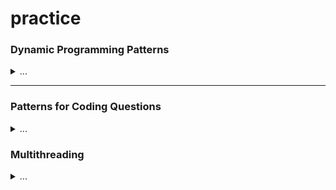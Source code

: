 # practice

### Dynamic Programming Patterns
<details>
<summary>...</summary>

[Pattern 1: 0/1 Knapsack](https://github.com/vot-developer/practice/tree/main/src/main/java/org/algorithms/dp/educative/knapsack)
([Tests](https://github.com/vot-developer/practice/tree/main/src/test/java/org/algorithms/dp/educative/knapsack))
<details>
<summary>...</summary>

* [0/1 Knapsack](https://github.com/vot-developer/practice/tree/main/src/main/java/org/algorithms/dp/educative/knapsack/Knapsack.java)
([Test](https://github.com/vot-developer/practice/tree/main/src/test/java/org/algorithms/dp/educative/knapsack/KnapsackTest.java))

* [Equal Subset Sum Partition](https://github.com/vot-developer/practice/tree/main/src/main/java/org/algorithms/dp/educative/knapsack/EqualSubsetSum.java)
([Test](https://github.com/vot-developer/practice/tree/main/src/test/java/org/algorithms/dp/educative/knapsack/EqualSubsetSumTest.java))

* [Subset Sum](https://github.com/vot-developer/practice/tree/main/src/main/java/org/algorithms/dp/educative/knapsack/SubsetSum.java)
([Test](https://github.com/vot-developer/practice/tree/main/src/test/java/org/algorithms/dp/educative/knapsack/SubsetSumTest.java))

* [Minimum Subset Sum Difference](https://github.com/vot-developer/practice/tree/main/src/main/java/org/algorithms/dp/educative/knapsack/MinimumSubsetSumDifference.java)
([Test](https://github.com/vot-developer/practice/tree/main/src/test/java/org/algorithms/dp/educative/knapsack/MinimumSubsetSumDifferenceTest.java))

* [Count of Subset Sum](https://github.com/vot-developer/practice/tree/main/src/main/java/org/algorithms/dp/educative/knapsack/CountSubsetSum.java)
  ([Test](https://github.com/vot-developer/practice/tree/main/src/test/java/org/algorithms/dp/educative/knapsack/CountSubsetSumTest.java))

* [Target Sum](https://github.com/vot-developer/practice/tree/main/src/main/java/org/algorithms/dp/educative/knapsack/TargetSum.java)
  ([Test](https://github.com/vot-developer/practice/tree/main/src/test/java/org/algorithms/dp/educative/knapsack/TargetSumTest.java))

</details>

---
[Pattern 2: Unbounded Knapsack](https://github.com/vot-developer/practice/tree/main/src/main/java/org/algorithms/dp/educative/unbounded_knapsack)
([Tests](https://github.com/vot-developer/practice/tree/main/src/test/java/org/algorithms/dp/educative/unbounded_knapsack))

<details>
<summary>...</summary>

* [Target Sum](https://github.com/vot-developer/practice/tree/main/src/main/java/org/algorithms/dp/educative/unbounded_knapsack/UnboundedKnapsack.java)
  ([Test](https://github.com/vot-developer/practice/tree/main/src/test/java/org/algorithms/dp/educative/unbounded_knapsack/UnboundedKnapsackTest.java))

* [Rod Cutting](https://github.com/vot-developer/practice/tree/main/src/main/java/org/algorithms/dp/educative/unbounded_knapsack/RodCutting.java)
  ([Test](https://github.com/vot-developer/practice/tree/main/src/test/java/org/algorithms/dp/educative/unbounded_knapsack/RodCuttingTest.java))  

* [Coin Change](https://github.com/vot-developer/practice/tree/main/src/main/java/org/algorithms/dp/educative/unbounded_knapsack/CoinChange.java)
  ([Test](https://github.com/vot-developer/practice/tree/main/src/test/java/org/algorithms/dp/educative/unbounded_knapsack/CoinChangeTest.java))

* [Minimum Coin Change](https://github.com/vot-developer/practice/tree/main/src/main/java/org/algorithms/dp/educative/unbounded_knapsack/MinimumCoinChange.java)
  ([Test](https://github.com/vot-developer/practice/tree/main/src/test/java/org/algorithms/dp/educative/unbounded_knapsack/MinimumCoinChangeTest.java))

* [Maximum Ribbon Cut](https://github.com/vot-developer/practice/tree/main/src/main/java/org/algorithms/dp/educative/unbounded_knapsack/MaximumRibbonCut.java)
  ([Test](https://github.com/vot-developer/practice/tree/main/src/test/java/org/algorithms/dp/educative/unbounded_knapsack/MaximumRibbonCutTest.java))

</details>

---
[Pattern 3: Fibonacci Numbers](https://github.com/vot-developer/practice/tree/main/src/main/java/org/algorithms/dp/educative/fibonacci_numbers)
([Tests](https://github.com/vot-developer/practice/tree/main/src/test/java/org/algorithms/dp/educative/fibonacci_numbers))

<details>
<summary>...</summary>

* [Fibonacci numbers](https://github.com/vot-developer/practice/tree/main/src/main/java/org/algorithms/dp/educative/fibonacci_numbers/Fibonacci.java)
  ([Test](https://github.com/vot-developer/practice/tree/main/src/test/java/org/algorithms/dp/educative/fibonacci_numbers/FibonacciTest.java))

* [Staircase](https://github.com/vot-developer/practice/tree/main/src/main/java/org/algorithms/dp/educative/fibonacci_numbers/Staircase.java)
  ([Test](https://github.com/vot-developer/practice/tree/main/src/test/java/org/algorithms/dp/educative/fibonacci_numbers/StaircaseTest.java))

* [Number factors](https://github.com/vot-developer/practice/tree/main/src/main/java/org/algorithms/dp/educative/fibonacci_numbers/NumberFactors.java)
  ([Test](https://github.com/vot-developer/practice/tree/main/src/test/java/org/algorithms/dp/educative/fibonacci_numbers/NumberFactorsTest.java))

* [Minimum jumps to reach the end](https://github.com/vot-developer/practice/tree/main/src/main/java/org/algorithms/dp/educative/fibonacci_numbers/MinimumJumps.java)
  ([Test](https://github.com/vot-developer/practice/tree/main/src/test/java/org/algorithms/dp/educative/fibonacci_numbers/MinimumJumpsTest.java))

* [Minimum jumps with fee](https://github.com/vot-developer/practice/tree/main/src/main/java/org/algorithms/dp/educative/fibonacci_numbers/MinimumJumpsWithFee.java)
  ([Test](https://github.com/vot-developer/practice/tree/main/src/test/java/org/algorithms/dp/educative/fibonacci_numbers/MinimumJumpsWithFeeTest.java))

* [House thief](https://github.com/vot-developer/practice/tree/main/src/main/java/org/algorithms/dp/educative/fibonacci_numbers/HouseThief.java)
  ([Test](https://github.com/vot-developer/practice/tree/main/src/test/java/org/algorithms/dp/educative/fibonacci_numbers/HouseThiefTest.java))

</details>

---
[Pattern 4: Palindromic Subsequence](https://github.com/vot-developer/practice/tree/main/src/main/java/org/algorithms/dp/educative/palindromic_subsequence)
([Tests](https://github.com/vot-developer/practice/tree/main/src/test/java/org/algorithms/dp/educative/palindromic_subsequence))

<details>
<summary>...</summary>

* [Longest Palindromic Subsequence](https://github.com/vot-developer/practice/tree/main/src/main/java/org/algorithms/dp/educative/palindromic_subsequence/LongestPalindromicSubsequence.java)
  ([Test](https://github.com/vot-developer/practice/tree/main/src/test/java/org/algorithms/dp/educative/palindromic_subsequence/LongestPalindromicSubsequenceTest.java))

* [Longest Palindromic Substring](https://github.com/vot-developer/practice/tree/main/src/main/java/org/algorithms/dp/educative/palindromic_subsequence/LongestPalindromicSubstring.java)
  ([Test](https://github.com/vot-developer/practice/tree/main/src/test/java/org/algorithms/dp/educative/palindromic_subsequence/LongestPalindromicSubstringTest.java))

* [Count of Palindromic Substrings](https://github.com/vot-developer/practice/tree/main/src/main/java/org/algorithms/dp/educative/palindromic_subsequence/CountPalindromicSubstrings.java)
  ([Test](https://github.com/vot-developer/practice/tree/main/src/test/java/org/algorithms/dp/educative/palindromic_subsequence/CountPalindromicSubstringsTest.java))

* [Minimum Deletions in a String to make it a Palindrome](https://github.com/vot-developer/practice/tree/main/src/main/java/org/algorithms/dp/educative/palindromic_subsequence/MinimumDeletionsToPalindrome.java)
  ([Test](https://github.com/vot-developer/practice/tree/main/src/test/java/org/algorithms/dp/educative/palindromic_subsequence/MinimumDeletionsToPalindromeTest.java))

* [Palindromic Partitioning](https://github.com/vot-developer/practice/tree/main/src/main/java/org/algorithms/dp/educative/palindromic_subsequence/PalindromicPartitioning.java)
  ([Test](https://github.com/vot-developer/practice/tree/main/src/test/java/org/algorithms/dp/educative/palindromic_subsequence/PalindromicPartitioningTest.java))

</details>

---
[Pattern 5: Longest Common Substring](https://github.com/vot-developer/practice/tree/main/src/main/java/org/algorithms/dp/educative/longest_common_substring)
([Tests](https://github.com/vot-developer/practice/tree/main/src/test/java/org/algorithms/dp/educative/longest_common_substring))

<details>
<summary>...</summary>

* [Longest Common Substring](https://github.com/vot-developer/practice/tree/main/src/main/java/org/algorithms/dp/educative/longest_common_substring/LongestCommonSubstring.java)
  ([Test](https://github.com/vot-developer/practice/tree/main/src/test/java/org/algorithms/dp/educative/longest_common_substring/LongestCommonSubstringTest.java))

* [Longest Common Subsequence](https://github.com/vot-developer/practice/tree/main/src/main/java/org/algorithms/dp/educative/longest_common_substring/LongestCommonSubsequence.java)
  ([Test](https://github.com/vot-developer/practice/tree/main/src/test/java/org/algorithms/dp/educative/longest_common_substring/LongestCommonSubsequenceTest.java))

* [Minimum Deletions & Insertions to Transform a String into another](https://github.com/vot-developer/practice/tree/main/src/main/java/org/algorithms/dp/educative/longest_common_substring/MinimumDeletionsAndInsertionsToTransform.java)
  ([Test](https://github.com/vot-developer/practice/tree/main/src/test/java/org/algorithms/dp/educative/longest_common_substring/MinimumDeletionsAndInsertionsToTransformTest.java))

* [Longest Increasing Subsequence](https://github.com/vot-developer/practice/tree/main/src/main/java/org/algorithms/dp/educative/longest_common_substring/LongestIncreasingSubsequence.java)
  ([Test](https://github.com/vot-developer/practice/tree/main/src/test/java/org/algorithms/dp/educative/longest_common_substring/LongestIncreasingSubsequenceTest.java))

* [Maximum Sum Increasing Subsequence](https://github.com/vot-developer/practice/tree/main/src/main/java/org/algorithms/dp/educative/longest_common_substring/MaximumSumIncreasingSubsequence.java)
  ([Test](https://github.com/vot-developer/practice/tree/main/src/test/java/org/algorithms/dp/educative/longest_common_substring/MaximumSumIncreasingSubsequenceTest.java))

* [Shortest Common Super-sequence](https://github.com/vot-developer/practice/tree/main/src/main/java/org/algorithms/dp/educative/longest_common_substring/ShortestCommonSuperSequence.java)
  ([Test](https://github.com/vot-developer/practice/tree/main/src/test/java/org/algorithms/dp/educative/longest_common_substring/ShortestCommonSuperSequenceTest.java))

* [Minimum Deletions to Make a Sequence Sorted](https://github.com/vot-developer/practice/tree/main/src/main/java/org/algorithms/dp/educative/longest_common_substring/MinimumDeletionsToMakeSequenceSorted.java)
  ([Test](https://github.com/vot-developer/practice/tree/main/src/test/java/org/algorithms/dp/educative/longest_common_substring/MinimumDeletionsToMakeSequenceSortedTest.java))  

* [Longest Repeating Subsequence](https://github.com/vot-developer/practice/tree/main/src/main/java/org/algorithms/dp/educative/longest_common_substring/LongestRepeatingSubsequence.java)
  ([Test](https://github.com/vot-developer/practice/tree/main/src/test/java/org/algorithms/dp/educative/longest_common_substring/LongestRepeatingSubsequenceTest.java))

* [Subsequence Pattern Matching](https://github.com/vot-developer/practice/tree/main/src/main/java/org/algorithms/dp/educative/longest_common_substring/SubsequencePatternMatching.java)
  ([Test](https://github.com/vot-developer/practice/tree/main/src/test/java/org/algorithms/dp/educative/longest_common_substring/SubsequencePatternMatchingTest.java))

* [Longest Bitonic Subsequence](https://github.com/vot-developer/practice/tree/main/src/main/java/org/algorithms/dp/educative/longest_common_substring/LongestBitonicSubsequence.java)
  ([Test](https://github.com/vot-developer/practice/tree/main/src/test/java/org/algorithms/dp/educative/longest_common_substring/LongestBitonicSubsequenceTest.java))

* [Longest Alternating Subsequence](https://github.com/vot-developer/practice/tree/main/src/main/java/org/algorithms/dp/educative/longest_common_substring/LongestAlternatingSubsequence.java)
  ([Test](https://github.com/vot-developer/practice/tree/main/src/test/java/org/algorithms/dp/educative/longest_common_substring/LongestAlternatingSubsequenceTest.java))

* [Edit Distance](https://github.com/vot-developer/practice/tree/main/src/main/java/org/algorithms/dp/educative/longest_common_substring/EditDistance.java)
  ([Test](https://github.com/vot-developer/practice/tree/main/src/test/java/org/algorithms/dp/educative/longest_common_substring/EditDistanceTest.java))

* [Strings Interleaving](https://github.com/vot-developer/practice/tree/main/src/main/java/org/algorithms/dp/educative/longest_common_substring/StringsInterleaving.java)
  ([Test](https://github.com/vot-developer/practice/tree/main/src/test/java/org/algorithms/dp/educative/longest_common_substring/StringsInterleavingTest.java))

</details>
</details>

---

### Patterns for Coding Questions

<details>
<summary>...</summary>

[Pattern 1: Sliding Window](https://github.com/vot-developer/practice/tree/main/src/main/java/org/algorithms/coding_patterns/educative/sliding_window)
([Tests](https://github.com/vot-developer/practice/tree/main/src/test/java/org/algorithms/coding_patterns/educative/sliding_window))
<details>
<summary>...</summary>

* [Maximum Sum Subarray of Size K (easy)](https://github.com/vot-developer/practice/tree/main/src/main/java/org/algorithms/coding_patterns/educative/sliding_window/MaximumSumSubarraySizeK.java)
  ([Test](https://github.com/vot-developer/practice/tree/main/src/test/java/org/algorithms/coding_patterns/educative/sliding_window/MaximumSumSubarraySizeKTest.java))

* [Smallest Subarray with a given sum (easy)](https://github.com/vot-developer/practice/tree/main/src/main/java/org/algorithms/coding_patterns/educative/sliding_window/MinSizeSubArraySum.java)
  ([Test](https://github.com/vot-developer/practice/tree/main/src/test/java/org/algorithms/coding_patterns/educative/sliding_window/MinSizeSubArraySumTest.java))

* [Longest Substring with K Distinct Characters (medium)](https://github.com/vot-developer/practice/tree/main/src/main/java/org/algorithms/coding_patterns/educative/sliding_window/LongestSubstringKDistinct.java)
  ([Test](https://github.com/vot-developer/practice/tree/main/src/test/java/org/algorithms/coding_patterns/educative/sliding_window/LongestSubstringKDistinctTest.java))

* [Fruits into Baskets (medium)](https://github.com/vot-developer/practice/tree/main/src/main/java/org/algorithms/coding_patterns/educative/sliding_window/FruitsIntoBaskets.java)
  ([Test](https://github.com/vot-developer/practice/tree/main/src/test/java/org/algorithms/coding_patterns/educative/sliding_window/FruitsIntoBasketsTest.java))

* [No-repeat Substring (hard)](https://github.com/vot-developer/practice/tree/main/src/main/java/org/algorithms/coding_patterns/educative/sliding_window/NoRepeatSubstring.java)
  ([Test](https://github.com/vot-developer/practice/tree/main/src/test/java/org/algorithms/coding_patterns/educative/sliding_window/NoRepeatSubstringTest.java))

* [Longest Substring with Same Letters after Replacement (hard)](https://github.com/vot-developer/practice/tree/main/src/main/java/org/algorithms/coding_patterns/educative/sliding_window/CharacterReplacement.java)
  ([Test](https://github.com/vot-developer/practice/tree/main/src/test/java/org/algorithms/coding_patterns/educative/sliding_window/CharacterReplacementTest.java))

* [Longest Subarray with Ones after Replacement (hard)](https://github.com/vot-developer/practice/tree/main/src/main/java/org/algorithms/coding_patterns/educative/sliding_window/ReplacingOnes.java)
  ([Test](https://github.com/vot-developer/practice/tree/main/src/test/java/org/algorithms/coding_patterns/educative/sliding_window/ReplacingOnesTest.java))

* [Permutation in a String (hard)](https://github.com/vot-developer/practice/tree/main/src/main/java/org/algorithms/coding_patterns/educative/sliding_window/StringPermutation.java)
  ([Test](https://github.com/vot-developer/practice/tree/main/src/test/java/org/algorithms/coding_patterns/educative/sliding_window/StringPermutationTest.java))

* [String Anagrams (hard)](https://github.com/vot-developer/practice/tree/main/src/main/java/org/algorithms/coding_patterns/educative/sliding_window/StringAnagrams.java)
  ([Test](https://github.com/vot-developer/practice/tree/main/src/test/java/org/algorithms/coding_patterns/educative/sliding_window/StringAnagramsTest.java))

* [Smallest Window containing Substring (hard)](https://github.com/vot-developer/practice/tree/main/src/main/java/org/algorithms/coding_patterns/educative/sliding_window/MinimumWindowSubstring.java)
  ([Test](https://github.com/vot-developer/practice/tree/main/src/test/java/org/algorithms/coding_patterns/educative/sliding_window/MinimumWindowSubstringTest.java))

* [Words Concatenation (hard)](https://github.com/vot-developer/practice/tree/main/src/main/java/org/algorithms/coding_patterns/educative/sliding_window/WordConcatenation.java)
  ([Test](https://github.com/vot-developer/practice/tree/main/src/test/java/org/algorithms/coding_patterns/educative/sliding_window/WordConcatenationTest.java))
</details>

---

[Pattern 2: Two Pointers](https://github.com/vot-developer/practice/tree/main/src/main/java/org/algorithms/coding_patterns/educative/two_pointers)
([Tests](https://github.com/vot-developer/practice/tree/main/src/test/java/org/algorithms/coding_patterns/educative/two_pointers))
<details>
<summary>...</summary>

* [Pair with Target Sum (easy)](https://github.com/vot-developer/practice/tree/main/src/main/java/org/algorithms/coding_patterns/educative/two_pointers/PairWithTargetSum.java)
  ([Test](https://github.com/vot-developer/practice/tree/main/src/test/java/org/algorithms/coding_patterns/educative/two_pointers/PairWithTargetSumTest.java))

* [Remove Duplicates (easy)](https://github.com/vot-developer/practice/tree/main/src/main/java/org/algorithms/coding_patterns/educative/two_pointers/RemoveDuplicates.java)
  ([Test](https://github.com/vot-developer/practice/tree/main/src/test/java/org/algorithms/coding_patterns/educative/two_pointers/RemoveDuplicatesTest.java))

* [Squaring a Sorted Array (easy)](https://github.com/vot-developer/practice/tree/main/src/main/java/org/algorithms/coding_patterns/educative/two_pointers/SortedArraySquares.java)
  ([Test](https://github.com/vot-developer/practice/tree/main/src/test/java/org/algorithms/coding_patterns/educative/two_pointers/SortedArraySquaresTest.java))

* [Triplet Sum to Zero (medium)](https://github.com/vot-developer/practice/tree/main/src/main/java/org/algorithms/coding_patterns/educative/two_pointers/TripletSumToZero.java)
  ([Test](https://github.com/vot-developer/practice/tree/main/src/test/java/org/algorithms/coding_patterns/educative/two_pointers/TripletSumToZeroTest.java))

* [Triplet Sum Close to Target (medium)](https://github.com/vot-developer/practice/tree/main/src/main/java/org/algorithms/coding_patterns/educative/two_pointers/TripletSumCloseToTarget.java)
  ([Test](https://github.com/vot-developer/practice/tree/main/src/test/java/org/algorithms/coding_patterns/educative/two_pointers/TripletSumCloseToTargetTest.java))

* [Triplets with Smaller Sum (medium)](https://github.com/vot-developer/practice/tree/main/src/main/java/org/algorithms/coding_patterns/educative/two_pointers/TripletWithSmallerSum.java)
  ([Test](https://github.com/vot-developer/practice/tree/main/src/test/java/org/algorithms/coding_patterns/educative/two_pointers/TripletWithSmallerSumTest.java))

* [Subarrays with Product Less than a Target (medium)](https://github.com/vot-developer/practice/tree/main/src/main/java/org/algorithms/coding_patterns/educative/two_pointers/SubarrayProductLessThanK.java)
  ([Test](https://github.com/vot-developer/practice/tree/main/src/test/java/org/algorithms/coding_patterns/educative/two_pointers/SubarrayProductLessThanKTest.java))

* [Dutch National Flag Problem (medium)](https://github.com/vot-developer/practice/tree/main/src/main/java/org/algorithms/coding_patterns/educative/two_pointers/DutchFlag.java)
  ([Test](https://github.com/vot-developer/practice/tree/main/src/test/java/org/algorithms/coding_patterns/educative/two_pointers/DutchFlagTest.java))

* [Quadruple Sum to Target (medium)](https://github.com/vot-developer/practice/tree/main/src/main/java/org/algorithms/coding_patterns/educative/two_pointers/QuadrupleSumToTarget.java)
  ([Test](https://github.com/vot-developer/practice/tree/main/src/test/java/org/algorithms/coding_patterns/educative/two_pointers/QuadrupleSumToTargetTest.java))

* [Comparing Strings containing Backspaces (medium)](https://github.com/vot-developer/practice/tree/main/src/main/java/org/algorithms/coding_patterns/educative/two_pointers/BackspaceCompare.java)
  ([Test](https://github.com/vot-developer/practice/tree/main/src/test/java/org/algorithms/coding_patterns/educative/two_pointers/BackspaceCompareTest.java))

* [Minimum Window Sort (medium)](https://github.com/vot-developer/practice/tree/main/src/main/java/org/algorithms/coding_patterns/educative/two_pointers/ShortestWindowSort.java)
  ([Test](https://github.com/vot-developer/practice/tree/main/src/test/java/org/algorithms/coding_patterns/educative/two_pointers/ShortestWindowSortTest.java))

</details>

---

[Pattern 3: Fast & Slow pointers](https://github.com/vot-developer/practice/tree/main/src/main/java/org/algorithms/coding_patterns/educative/fast_slow_pointers)
([Tests](https://github.com/vot-developer/practice/tree/main/src/test/java/org/algorithms/coding_patterns/educative/fast_slow_pointers))
<details>
<summary>...</summary>

* [LinkedList Cycle (easy)](https://github.com/vot-developer/practice/tree/main/src/main/java/org/algorithms/coding_patterns/educative/fast_slow_pointers/LinkedListCycle.java)
  ([Test](https://github.com/vot-developer/practice/tree/main/src/test/java/org/algorithms/coding_patterns/educative/fast_slow_pointers/LinkedListCycleTest.java))

* [LinkedList Cycle (easy)](https://github.com/vot-developer/practice/tree/main/src/main/java/org/algorithms/coding_patterns/educative/fast_slow_pointers/LinkedListCycle.java)
  ([Test](https://github.com/vot-developer/practice/tree/main/src/test/java/org/algorithms/coding_patterns/educative/fast_slow_pointers/LinkedListCycleTest.java))

* [LinkedList Cycle Length (easy)](https://github.com/vot-developer/practice/tree/main/src/main/java/org/algorithms/coding_patterns/educative/fast_slow_pointers/LinkedListCycleLength.java)
  ([Test](https://github.com/vot-developer/practice/tree/main/src/test/java/org/algorithms/coding_patterns/educative/fast_slow_pointers/LinkedListCycleLengthTest.java))

* [Start of LinkedList Cycle (medium)](https://github.com/vot-developer/practice/tree/main/src/main/java/org/algorithms/coding_patterns/educative/fast_slow_pointers/LinkedListCycleLength.java)
  ([Test](https://github.com/vot-developer/practice/tree/main/src/test/java/org/algorithms/coding_patterns/educative/fast_slow_pointers/LinkedListCycleLengthTest.java))

* [Happy Number (medium)](https://github.com/vot-developer/practice/tree/main/src/main/java/org/algorithms/coding_patterns/educative/fast_slow_pointers/HappyNumber.java)
  ([Test](https://github.com/vot-developer/practice/tree/main/src/test/java/org/algorithms/coding_patterns/educative/fast_slow_pointers/HappyNumberTest.java))

* [Middle of the LinkedList (easy)](https://github.com/vot-developer/practice/tree/main/src/main/java/org/algorithms/coding_patterns/educative/fast_slow_pointers/MiddleOfLinkedList.java)
  ([Test](https://github.com/vot-developer/practice/tree/main/src/test/java/org/algorithms/coding_patterns/educative/fast_slow_pointers/MiddleOfLinkedListTest.java))

* [Palindrome LinkedList (medium)](https://github.com/vot-developer/practice/tree/main/src/main/java/org/algorithms/coding_patterns/educative/fast_slow_pointers/PalindromicLinkedList.java)
  ([Test](https://github.com/vot-developer/practice/tree/main/src/test/java/org/algorithms/coding_patterns/educative/fast_slow_pointers/PalindromicLinkedListTest.java))

* [Rearrange a LinkedList (medium)](https://github.com/vot-developer/practice/tree/main/src/main/java/org/algorithms/coding_patterns/educative/fast_slow_pointers/RearrangeList.java)
  ([Test](https://github.com/vot-developer/practice/tree/main/src/test/java/org/algorithms/coding_patterns/educative/fast_slow_pointers/RearrangeListTest.java))

* [Cycle in a Circular Array (hard)](https://github.com/vot-developer/practice/tree/main/src/main/java/org/algorithms/coding_patterns/educative/fast_slow_pointers/CircularArrayLoop.java)
  ([Test](https://github.com/vot-developer/practice/tree/main/src/test/java/org/algorithms/coding_patterns/educative/fast_slow_pointers/CircularArrayLoopTest.java))

</details>

---

[Pattern 4: Merge Intervals](https://github.com/vot-developer/practice/tree/main/src/main/java/org/algorithms/coding_patterns/educative/merge_intervals)
([Tests](https://github.com/vot-developer/practice/tree/main/src/test/java/org/algorithms/coding_patterns/educative/merge_intervals))
<details>
<summary>...</summary>

* [Merge Intervals (medium)](https://github.com/vot-developer/practice/tree/main/src/main/java/org/algorithms/coding_patterns/educative/merge_intervals/MergeIntervals.java)
  ([Test](https://github.com/vot-developer/practice/tree/main/src/test/java/org/algorithms/coding_patterns/educative/merge_intervals/MergeIntervalsTest.java))

* [Insert Interval (medium)](https://github.com/vot-developer/practice/tree/main/src/main/java/org/algorithms/coding_patterns/educative/merge_intervals/InsertInterval.java)
  ([Test](https://github.com/vot-developer/practice/tree/main/src/test/java/org/algorithms/coding_patterns/educative/merge_intervals/InsertIntervalTest.java))

* [Intervals Intersection (medium)](https://github.com/vot-developer/practice/tree/main/src/main/java/org/algorithms/coding_patterns/educative/merge_intervals/IntervalsIntersection.java)
  ([Test](https://github.com/vot-developer/practice/tree/main/src/test/java/org/algorithms/coding_patterns/educative/merge_intervals/IntervalsIntersectionTest.java))

* [Conflicting Appointments (medium)](https://github.com/vot-developer/practice/tree/main/src/main/java/org/algorithms/coding_patterns/educative/merge_intervals/ConflictingAppointments.java)
  ([Test](https://github.com/vot-developer/practice/tree/main/src/test/java/org/algorithms/coding_patterns/educative/merge_intervals/ConflictingAppointmentsTest.java))

* [Minimum Meeting Rooms (hard)](https://github.com/vot-developer/practice/tree/main/src/main/java/org/algorithms/coding_patterns/educative/merge_intervals/MinimumMeetingRooms.java)
  ([Test](https://github.com/vot-developer/practice/tree/main/src/test/java/org/algorithms/coding_patterns/educative/merge_intervals/MinimumMeetingRoomsTest.java))

* [Maximum CPU Load (hard)](https://github.com/vot-developer/practice/tree/main/src/main/java/org/algorithms/coding_patterns/educative/merge_intervals/MaximumCPULoad.java)
  ([Test](https://github.com/vot-developer/practice/tree/main/src/test/java/org/algorithms/coding_patterns/educative/merge_intervals/MaximumCPULoadTest.java))

* [Employee Free Time (hard)](https://github.com/vot-developer/practice/tree/main/src/main/java/org/algorithms/coding_patterns/educative/merge_intervals/EmployeeFreeTime.java)
  ([Test](https://github.com/vot-developer/practice/tree/main/src/test/java/org/algorithms/coding_patterns/educative/merge_intervals/EmployeeFreeTimeTest.java))
  
</details>

---

[Pattern 5: Cyclic Sort](https://github.com/vot-developer/practice/tree/main/src/main/java/org/algorithms/coding_patterns/educative/cyclic_sort)
([Tests](https://github.com/vot-developer/practice/tree/main/src/test/java/org/algorithms/coding_patterns/educative/cyclic_sort))
<details>
<summary>...</summary>

* [Cyclic Sort (easy)](https://github.com/vot-developer/practice/tree/main/src/main/java/org/algorithms/coding_patterns/educative/cyclic_sort/CyclicSort.java)
  ([Test](https://github.com/vot-developer/practice/tree/main/src/test/java/org/algorithms/coding_patterns/educative/cyclic_sort/CyclicSortTest.java))

* [Find the Missing Number (easy)](https://github.com/vot-developer/practice/tree/main/src/main/java/org/algorithms/coding_patterns/educative/cyclic_sort/MissingNumber.java)
  ([Test](https://github.com/vot-developer/practice/tree/main/src/test/java/org/algorithms/coding_patterns/educative/cyclic_sort/MissingNumberTest.java))

* [Find all Missing Numbers (easy)](https://github.com/vot-developer/practice/tree/main/src/main/java/org/algorithms/coding_patterns/educative/cyclic_sort/AllMissingNumbers.java)
  ([Test](https://github.com/vot-developer/practice/tree/main/src/test/java/org/algorithms/coding_patterns/educative/cyclic_sort/AllMissingNumbersTest.java))

* [Find the Duplicate Number (easy)](https://github.com/vot-developer/practice/tree/main/src/main/java/org/algorithms/coding_patterns/educative/cyclic_sort/FindDuplicate.java)
  ([Test](https://github.com/vot-developer/practice/tree/main/src/test/java/org/algorithms/coding_patterns/educative/cyclic_sort/FindDuplicateTest.java))

* [Find all Duplicate Numbers (easy)](https://github.com/vot-developer/practice/tree/main/src/main/java/org/algorithms/coding_patterns/educative/cyclic_sort/FindAllDuplicate.java)
  ([Test](https://github.com/vot-developer/practice/tree/main/src/test/java/org/algorithms/coding_patterns/educative/cyclic_sort/FindAllDuplicateTest.java))

* [Find the Corrupt Pair (easy)](https://github.com/vot-developer/practice/tree/main/src/main/java/org/algorithms/coding_patterns/educative/cyclic_sort/FindCorruptNums.java)
  ([Test](https://github.com/vot-developer/practice/tree/main/src/test/java/org/algorithms/coding_patterns/educative/cyclic_sort/FindCorruptNumsTest.java))

* [Find the Smallest Missing Positive Number (medium)](https://github.com/vot-developer/practice/tree/main/src/main/java/org/algorithms/coding_patterns/educative/cyclic_sort/FirstSmallestMissingPositive.java)
  ([Test](https://github.com/vot-developer/practice/tree/main/src/test/java/org/algorithms/coding_patterns/educative/cyclic_sort/FirstSmallestMissingPositiveTest.java))

* [Find the First K Missing Positive Numbers (hard)](https://github.com/vot-developer/practice/tree/main/src/main/java/org/algorithms/coding_patterns/educative/cyclic_sort/FirstKMissingPositive.java)
  ([Test](https://github.com/vot-developer/practice/tree/main/src/test/java/org/algorithms/coding_patterns/educative/cyclic_sort/FirstKMissingPositiveTest.java))
  
</details>

---

[Pattern 6: Reversal of a LinkedList](https://github.com/vot-developer/practice/tree/main/src/main/java/org/algorithms/coding_patterns/educative/reversal_linkedlist)
([Tests](https://github.com/vot-developer/practice/tree/main/src/test/java/org/algorithms/coding_patterns/educative/reversal_linkedlist))
<details>
<summary>...</summary>

* [Reverse a LinkedList (easy)](https://github.com/vot-developer/practice/tree/main/src/main/java/org/algorithms/coding_patterns/educative/reversal_linkedlist/ReverseLinkedList.java)
  ([Test](https://github.com/vot-developer/practice/tree/main/src/test/java/org/algorithms/coding_patterns/educative/reversal_linkedlist/ReverseLinkedListTest.java))

* [Reverse a Sub-list (medium)](https://github.com/vot-developer/practice/tree/main/src/main/java/org/algorithms/coding_patterns/educative/reversal_linkedlist/ReverseSubList.java)
  ([Test](https://github.com/vot-developer/practice/tree/main/src/test/java/org/algorithms/coding_patterns/educative/reversal_linkedlist/ReverseSubListTest.java))

* [Reverse every K-element Sub-list (medium)](https://github.com/vot-developer/practice/tree/main/src/main/java/org/algorithms/coding_patterns/educative/reversal_linkedlist/ReverseEveryKElements.java)
  ([Test](https://github.com/vot-developer/practice/tree/main/src/test/java/org/algorithms/coding_patterns/educative/reversal_linkedlist/ReverseEveryKElementsTest.java))

* [Reverse alternating K-element Sub-list (medium)](https://github.com/vot-developer/practice/tree/main/src/main/java/org/algorithms/coding_patterns/educative/reversal_linkedlist/ReverseEveryKElements.java)
  ([Test](https://github.com/vot-developer/practice/tree/main/src/test/java/org/algorithms/coding_patterns/educative/reversal_linkedlist/ReverseEveryKElementsTest.java))

* [Rotate a LinkedList (medium)](https://github.com/vot-developer/practice/tree/main/src/main/java/org/algorithms/coding_patterns/educative/reversal_linkedlist/RotateList.java)
  ([Test](https://github.com/vot-developer/practice/tree/main/src/test/java/org/algorithms/coding_patterns/educative/reversal_linkedlist/RotateListTest.java))
  
</details>

---

[Pattern 7: Tree Breadth First Search](https://github.com/vot-developer/practice/tree/main/src/main/java/org/algorithms/coding_patterns/educative/breadth_first_search)
([Tests](https://github.com/vot-developer/practice/tree/main/src/test/java/org/algorithms/coding_patterns/educative/breadth_first_search))
<details>
<summary>...</summary>

* [Binary Tree Level Order Traversal (easy)](https://github.com/vot-developer/practice/tree/main/src/main/java/org/algorithms/coding_patterns/educative/breadth_first_search/LevelOrderTraversal.java)
  ([Test](https://github.com/vot-developer/practice/tree/main/src/test/java/org/algorithms/coding_patterns/educative/breadth_first_search/LevelOrderTraversalTest.java))

* [Reverse Level Order Traversal (easy)](https://github.com/vot-developer/practice/tree/main/src/main/java/org/algorithms/coding_patterns/educative/breadth_first_search/ReverseLevelOrderTraversal.java)
  ([Test](https://github.com/vot-developer/practice/tree/main/src/test/java/org/algorithms/coding_patterns/educative/breadth_first_search/ReverseLevelOrderTraversalTest.java))

* [Zigzag Traversal (medium)](https://github.com/vot-developer/practice/tree/main/src/main/java/org/algorithms/coding_patterns/educative/breadth_first_search/ZigzagTraversal.java)
  ([Test](https://github.com/vot-developer/practice/tree/main/src/test/java/org/algorithms/coding_patterns/educative/breadth_first_search/ZigzagTraversalTest.java))

* [Level Averages in a Binary Tree (easy)](https://github.com/vot-developer/practice/tree/main/src/main/java/org/algorithms/coding_patterns/educative/breadth_first_search/LevelAverage.java)
  ([Test](https://github.com/vot-developer/practice/tree/main/src/test/java/org/algorithms/coding_patterns/educative/breadth_first_search/LevelAverageTest.java))

* [Minimum Depth of a Binary Tree (easy)](https://github.com/vot-developer/practice/tree/main/src/main/java/org/algorithms/coding_patterns/educative/breadth_first_search/MinimumBinaryTreeDepth.java)
  ([Test](https://github.com/vot-developer/practice/tree/main/src/test/java/org/algorithms/coding_patterns/educative/breadth_first_search/MinimumBinaryTreeDepthTest.java))

* [Level Order Successor (easy)](https://github.com/vot-developer/practice/tree/main/src/main/java/org/algorithms/coding_patterns/educative/breadth_first_search/LevelOrderSuccessor.java)
  ([Test](https://github.com/vot-developer/practice/tree/main/src/test/java/org/algorithms/coding_patterns/educative/breadth_first_search/LevelOrderSuccessorTest.java))

* [Connect Level Order Siblings (medium)](https://github.com/vot-developer/practice/tree/main/src/main/java/org/algorithms/coding_patterns/educative/breadth_first_search/ConnectLevelOrderSiblings.java)
  ([Test](https://github.com/vot-developer/practice/tree/main/src/test/java/org/algorithms/coding_patterns/educative/breadth_first_search/ConnectLevelOrderSiblingsTest.java))

* [Connect All Level Order Siblings (medium)](https://github.com/vot-developer/practice/tree/main/src/main/java/org/algorithms/coding_patterns/educative/breadth_first_search/ConnectAllSiblings.java)
  ([Test](https://github.com/vot-developer/practice/tree/main/src/test/java/org/algorithms/coding_patterns/educative/breadth_first_search/ConnectAllSiblingsTest.java))

* [Right View of a Binary Tree (easy)](https://github.com/vot-developer/practice/tree/main/src/main/java/org/algorithms/coding_patterns/educative/breadth_first_search/RightViewTree.java)
  ([Test](https://github.com/vot-developer/practice/tree/main/src/test/java/org/algorithms/coding_patterns/educative/breadth_first_search/RightViewTreeTest.java))
  
</details>

---

[Pattern 8: Tree Depth First Search](https://github.com/vot-developer/practice/tree/main/src/main/java/org/algorithms/coding_patterns/educative/deep_first_search)
([Tests](https://github.com/vot-developer/practice/tree/main/src/test/java/org/algorithms/coding_patterns/educative/deep_first_search))
<details>
<summary>...</summary>

* [Binary Tree Path Sum (easy)](https://github.com/vot-developer/practice/tree/main/src/main/java/org/algorithms/coding_patterns/educative/deep_first_search/TreePathSum.java)
  ([Test](https://github.com/vot-developer/practice/tree/main/src/test/java/org/algorithms/coding_patterns/educative/deep_first_search/TreePathSumTest.java))

* [All Paths for a Sum (medium)](https://github.com/vot-developer/practice/tree/main/src/main/java/org/algorithms/coding_patterns/educative/deep_first_search/FindAllTreePaths.java)
  ([Test](https://github.com/vot-developer/practice/tree/main/src/test/java/org/algorithms/coding_patterns/educative/deep_first_search/FindAllTreePathsTest.java))

* [Sum of Path Numbers (medium)](https://github.com/vot-developer/practice/tree/main/src/main/java/org/algorithms/coding_patterns/educative/deep_first_search/SumOfPathNumbers.java)
  ([Test](https://github.com/vot-developer/practice/tree/main/src/test/java/org/algorithms/coding_patterns/educative/deep_first_search/SumOfPathNumbersTest.java))

* [Path With Given Sequence (medium)](https://github.com/vot-developer/practice/tree/main/src/main/java/org/algorithms/coding_patterns/educative/deep_first_search/PathWithGivenSequence.java)
  ([Test](https://github.com/vot-developer/practice/tree/main/src/test/java/org/algorithms/coding_patterns/educative/deep_first_search/PathWithGivenSequenceTest.java))

* [Count Paths for a Sum (medium)](https://github.com/vot-developer/practice/tree/main/src/main/java/org/algorithms/coding_patterns/educative/deep_first_search/CountAllPathSum.java)
  ([Test](https://github.com/vot-developer/practice/tree/main/src/test/java/org/algorithms/coding_patterns/educative/deep_first_search/CountAllPathSumTest.java))

* [Tree Diameter (medium)](https://github.com/vot-developer/practice/tree/main/src/main/java/org/algorithms/coding_patterns/educative/deep_first_search/TreeDiameter.java)
  ([Test](https://github.com/vot-developer/practice/tree/main/src/test/java/org/algorithms/coding_patterns/educative/deep_first_search/TreeDiameterTest.java))

* [Path with Maximum Sum (hard)](https://github.com/vot-developer/practice/tree/main/src/main/java/org/algorithms/coding_patterns/educative/deep_first_search/MaximumPathSum.java)
  ([Test](https://github.com/vot-developer/practice/tree/main/src/test/java/org/algorithms/coding_patterns/educative/deep_first_search/MaximumPathSumTest.java))
  
</details>

---

[Pattern 9: Two Heaps](https://github.com/vot-developer/practice/tree/main/src/main/java/org/algorithms/coding_patterns/educative/two_heaps)
([Tests](https://github.com/vot-developer/practice/tree/main/src/test/java/org/algorithms/coding_patterns/educative/two_heaps))
<details>
<summary>...</summary>

* [Find the Median of a Number Stream (medium)](https://github.com/vot-developer/practice/tree/main/src/main/java/org/algorithms/coding_patterns/educative/two_heaps/MedianOfAStream.java)
  ([Test](https://github.com/vot-developer/practice/tree/main/src/test/java/org/algorithms/coding_patterns/educative/two_heaps/MedianOfAStreamTest.java))

* [Sliding Window Median (hard)](https://github.com/vot-developer/practice/tree/main/src/main/java/org/algorithms/coding_patterns/educative/two_heaps/SlidingWindowMedian.java)
  ([Test](https://github.com/vot-developer/practice/tree/main/src/test/java/org/algorithms/coding_patterns/educative/two_heaps/SlidingWindowMedianTest.java))

* [Maximize Capital (hard)](https://github.com/vot-developer/practice/tree/main/src/main/java/org/algorithms/coding_patterns/educative/two_heaps/MaximizeCapital.java)
  ([Test](https://github.com/vot-developer/practice/tree/main/src/test/java/org/algorithms/coding_patterns/educative/two_heaps/MaximizeCapitalTest.java))

* [Next Interval (hard)](https://github.com/vot-developer/practice/tree/main/src/main/java/org/algorithms/coding_patterns/educative/two_heaps/NextInterval.java)
  ([Test](https://github.com/vot-developer/practice/tree/main/src/test/java/org/algorithms/coding_patterns/educative/two_heaps/NextIntervalTest.java))
  
</details>

---

[Pattern 10: Subsets](https://github.com/vot-developer/practice/tree/main/src/main/java/org/algorithms/coding_patterns/educative/subsets)
([Tests](https://github.com/vot-developer/practice/tree/main/src/test/java/org/algorithms/coding_patterns/educative/subsets))
<details>
<summary>...</summary>

* [Subsets (easy)](https://github.com/vot-developer/practice/tree/main/src/main/java/org/algorithms/coding_patterns/educative/subsets/Subsets.java)
  ([Test](https://github.com/vot-developer/practice/tree/main/src/test/java/org/algorithms/coding_patterns/educative/subsets/SubsetsTest.java))

* [Subsets With Duplicates (easy)](https://github.com/vot-developer/practice/tree/main/src/main/java/org/algorithms/coding_patterns/educative/subsets/SubsetWithDuplicates.java)
  ([Test](https://github.com/vot-developer/practice/tree/main/src/test/java/org/algorithms/coding_patterns/educative/subsets/SubsetWithDuplicatesTest.java))

* [Permutations (medium)](https://github.com/vot-developer/practice/tree/main/src/main/java/org/algorithms/coding_patterns/educative/subsets/Permutations.java)
  ([Test](https://github.com/vot-developer/practice/tree/main/src/test/java/org/algorithms/coding_patterns/educative/subsets/PermutationsTest.java))

* [String Permutations by changing case (medium)](https://github.com/vot-developer/practice/tree/main/src/main/java/org/algorithms/coding_patterns/educative/subsets/LetterCaseStringPermutation.java)
  ([Test](https://github.com/vot-developer/practice/tree/main/src/test/java/org/algorithms/coding_patterns/educative/subsets/LetterCaseStringPermutationTest.java))

* [Balanced Parentheses (hard)](https://github.com/vot-developer/practice/tree/main/src/main/java/org/algorithms/coding_patterns/educative/subsets/GenerateParentheses.java)
  ([Test](https://github.com/vot-developer/practice/tree/main/src/test/java/org/algorithms/coding_patterns/educative/subsets/GenerateParenthesesTest.java))

* [Unique Generalized Abbreviations (hard)](https://github.com/vot-developer/practice/tree/main/src/main/java/org/algorithms/coding_patterns/educative/subsets/GeneralizedAbbreviation.java)
  ([Test](https://github.com/vot-developer/practice/tree/main/src/test/java/org/algorithms/coding_patterns/educative/subsets/GeneralizedAbbreviationTest.java))

* [Evaluate Expression (hard)](https://github.com/vot-developer/practice/tree/main/src/main/java/org/algorithms/coding_patterns/educative/subsets/EvaluateExpression.java)
  ([Test](https://github.com/vot-developer/practice/tree/main/src/test/java/org/algorithms/coding_patterns/educative/subsets/EvaluateExpressionTest.java))

* [Structurally Unique Binary Search Trees (hard)](https://github.com/vot-developer/practice/tree/main/src/main/java/org/algorithms/coding_patterns/educative/subsets/UniqueTrees.java)
  ([Test](https://github.com/vot-developer/practice/tree/main/src/test/java/org/algorithms/coding_patterns/educative/subsets/UniqueTreesTest.java))

* [Count of Structurally Unique Binary Search Trees (hard)](https://github.com/vot-developer/practice/tree/main/src/main/java/org/algorithms/coding_patterns/educative/subsets/CountUniqueTrees.java)
  ([Test](https://github.com/vot-developer/practice/tree/main/src/test/java/org/algorithms/coding_patterns/educative/subsets/CountUniqueTreesTest.java))
  
</details>

---

[Pattern 11: Modified Binary Search](https://github.com/vot-developer/practice/tree/main/src/main/java/org/algorithms/coding_patterns/educative/modified_binary_search)
([Tests](https://github.com/vot-developer/practice/tree/main/src/test/java/org/algorithms/coding_patterns/educative/modified_binary_search))
<details>
<summary>...</summary>

* [Order-agnostic Binary Search (easy)](https://github.com/vot-developer/practice/tree/main/src/main/java/org/algorithms/coding_patterns/educative/modified_binary_search/BinarySearch.java)
  ([Test](https://github.com/vot-developer/practice/tree/main/src/test/java/org/algorithms/coding_patterns/educative/modified_binary_search/BinarySearchTest.java))

* [Ceiling of a Number (medium)](https://github.com/vot-developer/practice/tree/main/src/main/java/org/algorithms/coding_patterns/educative/modified_binary_search/CeilingOfANumber.java)
  ([Test](https://github.com/vot-developer/practice/tree/main/src/test/java/org/algorithms/coding_patterns/educative/modified_binary_search/CeilingOfANumberTest.java))

* [Next Letter (medium)](https://github.com/vot-developer/practice/tree/main/src/main/java/org/algorithms/coding_patterns/educative/modified_binary_search/NextLetter.java)
  ([Test](https://github.com/vot-developer/practice/tree/main/src/test/java/org/algorithms/coding_patterns/educative/modified_binary_search/NextLetterTest.java))

* [Number Range (medium)](https://github.com/vot-developer/practice/tree/main/src/main/java/org/algorithms/coding_patterns/educative/modified_binary_search/FindRange.java)
  ([Test](https://github.com/vot-developer/practice/tree/main/src/test/java/org/algorithms/coding_patterns/educative/modified_binary_search/FindRangeTest.java))

* [Search in a Sorted Infinite Array (medium)](https://github.com/vot-developer/practice/tree/main/src/main/java/org/algorithms/coding_patterns/educative/modified_binary_search/SearchInfiniteSortedArray.java)
  ([Test](https://github.com/vot-developer/practice/tree/main/src/test/java/org/algorithms/coding_patterns/educative/modified_binary_search/SearchInfiniteSortedArrayTest.java))

* [Minimum Difference Element (medium)](https://github.com/vot-developer/practice/tree/main/src/main/java/org/algorithms/coding_patterns/educative/modified_binary_search/MinimumDifference.java)
  ([Test](https://github.com/vot-developer/practice/tree/main/src/test/java/org/algorithms/coding_patterns/educative/modified_binary_search/MinimumDifferenceTest.java))

* [Bitonic Array Maximum (easy)](https://github.com/vot-developer/practice/tree/main/src/main/java/org/algorithms/coding_patterns/educative/modified_binary_search/MaxInBitonicArray.java)
  ([Test](https://github.com/vot-developer/practice/tree/main/src/test/java/org/algorithms/coding_patterns/educative/modified_binary_search/MaxInBitonicArrayTest.java))

* [Search Bitonic Array (medium)](https://github.com/vot-developer/practice/tree/main/src/main/java/org/algorithms/coding_patterns/educative/modified_binary_search/SearchBitonicArray.java)
  ([Test](https://github.com/vot-developer/practice/tree/main/src/test/java/org/algorithms/coding_patterns/educative/modified_binary_search/SearchBitonicArrayTest.java))

* [Search in Rotated Array (medium)](https://github.com/vot-developer/practice/tree/main/src/main/java/org/algorithms/coding_patterns/educative/modified_binary_search/SearchRotatedArray.java)
  ([Test](https://github.com/vot-developer/practice/tree/main/src/test/java/org/algorithms/coding_patterns/educative/modified_binary_search/SearchRotatedArrayTest.java))

* [Rotation Count (medium)](https://github.com/vot-developer/practice/tree/main/src/main/java/org/algorithms/coding_patterns/educative/modified_binary_search/RotationCountOfRotatedArray.java)
  ([Test](https://github.com/vot-developer/practice/tree/main/src/test/java/org/algorithms/coding_patterns/educative/modified_binary_search/RotationCountOfRotatedArrayTest.java))

</details>

---

[Pattern 12: Bitwise XOR](https://github.com/vot-developer/practice/tree/main/src/main/java/org/algorithms/coding_patterns/educative/bitwise_xor)
([Tests](https://github.com/vot-developer/practice/tree/main/src/test/java/org/algorithms/coding_patterns/educative/bitwise_xor))
<details>
<summary>...</summary>

* [Single Number (easy)](https://github.com/vot-developer/practice/tree/main/src/main/java/org/algorithms/coding_patterns/educative/bitwise_xor/SingleNumber.java)
  ([Test](https://github.com/vot-developer/practice/tree/main/src/test/java/org/algorithms/coding_patterns/educative/bitwise_xor/SingleNumberTest.java))

* [Two Single Numbers (medium)](https://github.com/vot-developer/practice/tree/main/src/main/java/org/algorithms/coding_patterns/educative/bitwise_xor/TwoSingleNumbers.java)
  ([Test](https://github.com/vot-developer/practice/tree/main/src/test/java/org/algorithms/coding_patterns/educative/bitwise_xor/TwoSingleNumbersTest.java))

* [Complement of Base 10 Number (medium)](https://github.com/vot-developer/practice/tree/main/src/main/java/org/algorithms/coding_patterns/educative/bitwise_xor/CalculateComplement.java)
  ([Test](https://github.com/vot-developer/practice/tree/main/src/test/java/org/algorithms/coding_patterns/educative/bitwise_xor/CalculateComplementTest.java))

* [Flipping an Image (hard)](https://github.com/vot-developer/practice/tree/main/src/main/java/org/algorithms/coding_patterns/educative/bitwise_xor/FlippingImage.java)
  ([Test](https://github.com/vot-developer/practice/tree/main/src/test/java/org/algorithms/coding_patterns/educative/bitwise_xor/FlippingImageTest.java))
  
</details>

---

[Pattern 13: Top 'K' Elements](https://github.com/vot-developer/practice/tree/main/src/main/java/org/algorithms/coding_patterns/educative/top_k_elements)
([Tests](https://github.com/vot-developer/practice/tree/main/src/test/java/org/algorithms/coding_patterns/educative/top_k_elements))
<details>
<summary>...</summary>

* [Top 'K' Numbers (easy)](https://github.com/vot-developer/practice/tree/main/src/main/java/org/algorithms/coding_patterns/educative/top_k_elements/KLargestNumbers.java)
  ([Test](https://github.com/vot-developer/practice/tree/main/src/test/java/org/algorithms/coding_patterns/educative/top_k_elements/KLargestNumbersTest.java))

* [Kth Smallest Number (easy)](https://github.com/vot-developer/practice/tree/main/src/main/java/org/algorithms/coding_patterns/educative/top_k_elements/KthSmallestNumber.java)
  ([Test](https://github.com/vot-developer/practice/tree/main/src/test/java/org/algorithms/coding_patterns/educative/top_k_elements/KthSmallestNumberTest.java))

* ['K' Closest Points to the Origin (easy)](https://github.com/vot-developer/practice/tree/main/src/main/java/org/algorithms/coding_patterns/educative/top_k_elements/KClosestPointsToOrigin.java)
  ([Test](https://github.com/vot-developer/practice/tree/main/src/test/java/org/algorithms/coding_patterns/educative/top_k_elements/KClosestPointsToOriginTest.java))

* [Connect Ropes (easy)](https://github.com/vot-developer/practice/tree/main/src/main/java/org/algorithms/coding_patterns/educative/top_k_elements/ConnectRopes.java)
  ([Test](https://github.com/vot-developer/practice/tree/main/src/test/java/org/algorithms/coding_patterns/educative/top_k_elements/ConnectRopesTest.java))

* [Top 'K' Frequent Numbers (medium)](https://github.com/vot-developer/practice/tree/main/src/main/java/org/algorithms/coding_patterns/educative/top_k_elements/TopKFrequentNumbers.java)
  ([Test](https://github.com/vot-developer/practice/tree/main/src/test/java/org/algorithms/coding_patterns/educative/top_k_elements/TopKFrequentNumbersTest.java))

* [Frequency Sort (medium)](https://github.com/vot-developer/practice/tree/main/src/main/java/org/algorithms/coding_patterns/educative/top_k_elements/FrequencySort.java)
  ([Test](https://github.com/vot-developer/practice/tree/main/src/test/java/org/algorithms/coding_patterns/educative/top_k_elements/FrequencySortTest.java))

* [Kth Largest Number in a Stream (medium)](https://github.com/vot-developer/practice/tree/main/src/main/java/org/algorithms/coding_patterns/educative/top_k_elements/KthLargestNumberInStream.java)
  ([Test](https://github.com/vot-developer/practice/tree/main/src/test/java/org/algorithms/coding_patterns/educative/top_k_elements/KthLargestNumberInStreamTest.java))

* ['K' Closest Numbers (medium)](https://github.com/vot-developer/practice/tree/main/src/main/java/org/algorithms/coding_patterns/educative/top_k_elements/KClosestElements.java)
  ([Test](https://github.com/vot-developer/practice/tree/main/src/test/java/org/algorithms/coding_patterns/educative/top_k_elements/KClosestElementsTest.java))

* [Maximum Distinct Elements (medium)](https://github.com/vot-developer/practice/tree/main/src/main/java/org/algorithms/coding_patterns/educative/top_k_elements/MaximumDistinctElements.java)
  ([Test](https://github.com/vot-developer/practice/tree/main/src/test/java/org/algorithms/coding_patterns/educative/top_k_elements/MaximumDistinctElementsTest.java))

* [Sum of Elements (medium)](https://github.com/vot-developer/practice/tree/main/src/main/java/org/algorithms/coding_patterns/educative/top_k_elements/SumOfElements.java)
  ([Test](https://github.com/vot-developer/practice/tree/main/src/test/java/org/algorithms/coding_patterns/educative/top_k_elements/SumOfElementsTest.java))

* [Rearrange String (hard)](https://github.com/vot-developer/practice/tree/main/src/main/java/org/algorithms/coding_patterns/educative/top_k_elements/RearrangeString.java)
  ([Test](https://github.com/vot-developer/practice/tree/main/src/test/java/org/algorithms/coding_patterns/educative/top_k_elements/RearrangeStringTest.java))

* [Rearrange String K Distance Apart (hard)](https://github.com/vot-developer/practice/tree/main/src/main/java/org/algorithms/coding_patterns/educative/top_k_elements/RearrangeStringKDistanceApart.java)
  ([Test](https://github.com/vot-developer/practice/tree/main/src/test/java/org/algorithms/coding_patterns/educative/top_k_elements/RearrangeStringKDistanceApartTest.java))

* [Scheduling Tasks (hard)](https://github.com/vot-developer/practice/tree/main/src/main/java/org/algorithms/coding_patterns/educative/top_k_elements/TaskScheduler.java)
  ([Test](https://github.com/vot-developer/practice/tree/main/src/test/java/org/algorithms/coding_patterns/educative/top_k_elements/TaskSchedulerTest.java))

* [Frequency Stack (hard)](https://github.com/vot-developer/practice/tree/main/src/main/java/org/algorithms/coding_patterns/educative/top_k_elements/FrequencyStack.java)
  ([Test](https://github.com/vot-developer/practice/tree/main/src/test/java/org/algorithms/coding_patterns/educative/top_k_elements/FrequencyStackTest.java))
  
</details>

---

[Pattern 14: K-way merge](https://github.com/vot-developer/practice/tree/main/src/main/java/org/algorithms/coding_patterns/educative/k_way_merge)
([Tests](https://github.com/vot-developer/practice/tree/main/src/test/java/org/algorithms/coding_patterns/educative/k_way_merge))
<details>
<summary>...</summary>

* [Merge K Sorted Lists (medium)](https://github.com/vot-developer/practice/tree/main/src/main/java/org/algorithms/coding_patterns/educative/k_way_merge/MergeKSortedLists.java)
  ([Test](https://github.com/vot-developer/practice/tree/main/src/test/java/org/algorithms/coding_patterns/educative/k_way_merge/MergeKSortedListsTest.java))

* [Kth Smallest Number in M Sorted Lists (Medium)](https://github.com/vot-developer/practice/tree/main/src/main/java/org/algorithms/coding_patterns/educative/k_way_merge/KthSmallestInMSortedArrays.java)
  ([Test](https://github.com/vot-developer/practice/tree/main/src/test/java/org/algorithms/coding_patterns/educative/k_way_merge/KthSmallestInMSortedArraysTest.java))

* [Kth Smallest Number in a Sorted Matrix (Hard)](https://github.com/vot-developer/practice/tree/main/src/main/java/org/algorithms/coding_patterns/educative/k_way_merge/KthSmallestInSortedMatrix.java)
  ([Test](https://github.com/vot-developer/practice/tree/main/src/test/java/org/algorithms/coding_patterns/educative/k_way_merge/KthSmallestInSortedMatrixTest.java))

* [Smallest Number Range (Hard)](https://github.com/vot-developer/practice/tree/main/src/main/java/org/algorithms/coding_patterns/educative/k_way_merge/SmallestRange.java)
  ([Test](https://github.com/vot-developer/practice/tree/main/src/test/java/org/algorithms/coding_patterns/educative/k_way_merge/SmallestRangeTest.java))  

* [K Pairs with Largest Sums (Hard)](https://github.com/vot-developer/practice/tree/main/src/main/java/org/algorithms/coding_patterns/educative/k_way_merge/LargestPairs.java)
  ([Test](https://github.com/vot-developer/practice/tree/main/src/test/java/org/algorithms/coding_patterns/educative/k_way_merge/LargestPairsTest.java))
  
</details>

---

[Pattern 15: Topological Sort (Graph)](https://github.com/vot-developer/practice/tree/main/src/main/java/org/algorithms/coding_patterns/educative/topological_sort)
([Tests](https://github.com/vot-developer/practice/tree/main/src/test/java/org/algorithms/coding_patterns/educative/topological_sort))
<details>
<summary>...</summary>

* [Topological Sort (medium)](https://github.com/vot-developer/practice/tree/main/src/main/java/org/algorithms/coding_patterns/educative/topological_sort/TopologicalSort.java)
  ([Test](https://github.com/vot-developer/practice/tree/main/src/test/java/org/algorithms/coding_patterns/educative/topological_sort/TopologicalSortTest.java))

* [Tasks Scheduling (medium)](https://github.com/vot-developer/practice/tree/main/src/main/java/org/algorithms/coding_patterns/educative/topological_sort/TaskScheduling.java)
  ([Test](https://github.com/vot-developer/practice/tree/main/src/test/java/org/algorithms/coding_patterns/educative/topological_sort/TaskSchedulingTest.java))

* [Tasks Scheduling Order (medium)](https://github.com/vot-developer/practice/tree/main/src/main/java/org/algorithms/coding_patterns/educative/topological_sort/TaskSchedulingOrder.java)
  ([Test](https://github.com/vot-developer/practice/tree/main/src/test/java/org/algorithms/coding_patterns/educative/topological_sort/TaskSchedulingOrderTest.java))

* [All Tasks Scheduling Orders (hard)](https://github.com/vot-developer/practice/tree/main/src/main/java/org/algorithms/coding_patterns/educative/topological_sort/AllTaskSchedulingOrders.java)
  ([Test](https://github.com/vot-developer/practice/tree/main/src/test/java/org/algorithms/coding_patterns/educative/topological_sort/AllTaskSchedulingOrdersTest.java))

* [Alien Dictionary (hard)](https://github.com/vot-developer/practice/tree/main/src/main/java/org/algorithms/coding_patterns/educative/topological_sort/AlienDictionary.java)
  ([Test](https://github.com/vot-developer/practice/tree/main/src/test/java/org/algorithms/coding_patterns/educative/topological_sort/AlienDictionaryTest.java))

* [Reconstructing a Sequence (hard)](https://github.com/vot-developer/practice/tree/main/src/main/java/org/algorithms/coding_patterns/educative/topological_sort/SequenceReconstruction.java)
  ([Test](https://github.com/vot-developer/practice/tree/main/src/test/java/org/algorithms/coding_patterns/educative/topological_sort/SequenceReconstructionTest.java))

* [Minimum Height Trees (hard)](https://github.com/vot-developer/practice/tree/main/src/main/java/org/algorithms/coding_patterns/educative/topological_sort/MinimumHeightTrees.java)
  ([Test](https://github.com/vot-developer/practice/tree/main/src/test/java/org/algorithms/coding_patterns/educative/topological_sort/MinimumHeightTreesTest.java))
  
</details>

---

[Miscellaneous](https://github.com/vot-developer/practice/tree/main/src/main/java/org/algorithms/coding_patterns/educative/miscellaneous)
([Tests](https://github.com/vot-developer/practice/tree/main/src/test/java/org/algorithms/coding_patterns/educative/miscellaneous))
<details>
<summary>...</summary>

#### Kth Smallest Number (hard)

* [Brute-force](https://github.com/vot-developer/practice/tree/main/src/main/java/org/algorithms/coding_patterns/educative/miscellaneous/BruteForce.java)
* [Brute-force using Sorting](https://github.com/vot-developer/practice/tree/main/src/main/java/org/algorithms/coding_patterns/educative/miscellaneous/BruteForceSorting.java)
* [Using Max-Heap](https://github.com/vot-developer/practice/tree/main/src/main/java/org/algorithms/coding_patterns/educative/miscellaneous/MaxHeap.java)
* [Using Partition Scheme of Quicksort](https://github.com/vot-developer/practice/tree/main/src/main/java/org/algorithms/coding_patterns/educative/miscellaneous/Partition.java)
* [Using Randomized Partitioning Scheme of Quicksort](https://github.com/vot-developer/practice/tree/main/src/main/java/org/algorithms/coding_patterns/educative/miscellaneous/RandomizedPartition.java)
* [Using the Median of Medians](https://github.com/vot-developer/practice/tree/main/src/main/java/org/algorithms/coding_patterns/educative/miscellaneous/MedianOfMedians.java)


</details>

</details>


### Multithreading

<details>
<summary>...</summary>

* [Fizz Buzz](https://github.com/vot-developer/practice/blob/main/src/main/java/org/multithreading/FizzBuzz.java)
  ([Test](https://github.com/vot-developer/practice/tree/main/src/test/java/org/multithreading/FizzBuzzTest.java))

* [Blocking Queue](https://github.com/vot-developer/practice/blob/main/src/main/java/org/multithreading/BlockingQueue.java)
  ([Test](https://github.com/vot-developer/practice/tree/main/src/test/java/org/multithreading/BlockingQueueTest.java))

* [Token Bucket Filter](https://github.com/vot-developer/practice/blob/main/src/main/java/org/multithreading/TokenBucketFilter.java)
  ([Test](https://github.com/vot-developer/practice/tree/main/src/test/java/org/multithreading/TokenBucketFilterTest.java))

* [Deferred Callback Executor](https://github.com/vot-developer/practice/blob/main/src/main/java/org/multithreading/DeferredCallbackExecutor.java)
  ([Test](https://github.com/vot-developer/practice/tree/main/src/test/java/org/multithreading/DeferredCallbackExecutorTest.java))

* [Counting Semaphore](https://github.com/vot-developer/practice/blob/main/src/main/java/org/multithreading/CountingSemaphore.java)
  ([Test](https://github.com/vot-developer/practice/tree/main/src/test/java/org/multithreading/CountingSemaphoreTest.java))

* [ReadWrite Lock](https://github.com/vot-developer/practice/blob/main/src/main/java/org/multithreading/ReadWriteLock.java)
  ([Test](https://github.com/vot-developer/practice/tree/main/src/test/java/org/multithreading/ReadWriteLockTest.java))  

</details>